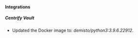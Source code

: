 #### Integrations
##### Centrify Vault
- Updated the Docker image to: *demisto/python3:3.9.6.22912*.

